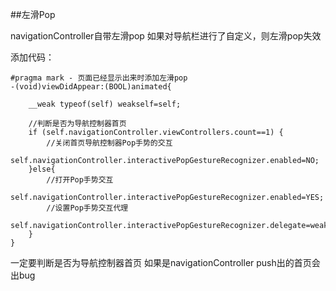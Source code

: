 ##左滑Pop

navigationController自带左滑pop
如果对导航栏进行了自定义，则左滑pop失效

添加代码：
```
#pragma mark - 页面已经显示出来时添加左滑pop
-(void)viewDidAppear:(BOOL)animated{
    
    __weak typeof(self) weakself=self;
    
    //判断是否为导航控制器首页
    if (self.navigationController.viewControllers.count==1) {
        //关闭首页导航控制器Pop手势的交互
        self.navigationController.interactivePopGestureRecognizer.enabled=NO;
    }else{
        //打开Pop手势交互
        self.navigationController.interactivePopGestureRecognizer.enabled=YES;
        //设置Pop手势交互代理
        self.navigationController.interactivePopGestureRecognizer.delegate=weakself;
    }
}
```
一定要判断是否为导航控制器首页
如果是navigationController push出的首页会出bug




